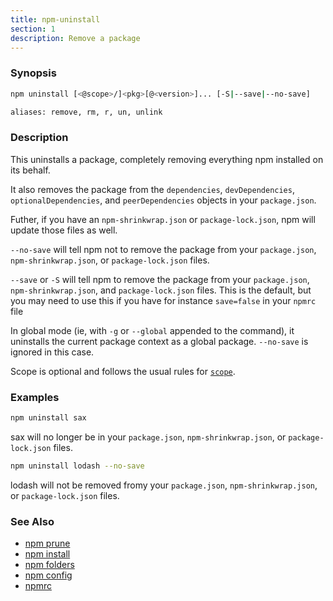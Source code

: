 ```yaml
---
title: npm-uninstall
section: 1
description: Remove a package
---
```


### Synopsis

```bash
npm uninstall [<@scope>/]<pkg>[@<version>]... [-S|--save|--no-save]

aliases: remove, rm, r, un, unlink
```

### Description

This uninstalls a package, completely removing everything npm installed
on its behalf.

It also removes the package from the `dependencies`, `devDependencies`,
`optionalDependencies`, and `peerDependencies` objects in your
`package.json`.

Futher, if you have an `npm-shrinkwrap.json` or `package-lock.json`, npm
will update those files as well.

`--no-save` will tell npm not to remove the package from your
`package.json`, `npm-shrinkwrap.json`, or `package-lock.json` files.

`--save` or `-S` will tell npm to remove the package from your
`package.json`, `npm-shrinkwrap.json`, and `package-lock.json` files.
This is the default, but you may need to use this if you have for
instance `save=false` in your `npmrc` file

In global mode (ie, with `-g` or `--global` appended to the command),
it uninstalls the current package context as a global package.
`--no-save` is ignored in this case.

Scope is optional and follows the usual rules for [`scope`](/using-npm/scope).

### Examples

```bash
npm uninstall sax
```

sax will no longer be in your `package.json`, `npm-shrinkwrap.json`, or
`package-lock.json` files.

```bash
npm uninstall lodash --no-save
```

lodash will not be removed fromy your `package.json`,
`npm-shrinkwrap.json`, or `package-lock.json` files.

### See Also

* [npm prune](/commands/npm-prune)
* [npm install](/commands/npm-install)
* [npm folders](/configuring-npm/folders)
* [npm config](/commands/npm-config)
* [npmrc](/configuring-npm/npmrc)
